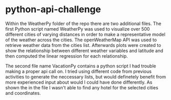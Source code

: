 # python-api-challenge
Within the WeatherPy folder of the repo there are two additional files.
The first Python script named WeatherPy was used to visualize over 500 different cities of varying distances in order to make a representative model of the weather across the cities.
The openWeatherMap API was used to retrieve weather data from the cities list.
Afterwards plots were created to show the relationship between different weather variables and latitude and then computed the linear regression for each relationship.

The second file name VacationPy contains a python script I had trouble making a proper api call on.
I tried using different code from previous activities to generate the neccessary lists, but would definetely benefit from more experienced input about would I could have done differently.
As shown the in the file I wasn't able to find any hotel for the selected cities and coordinates.  
